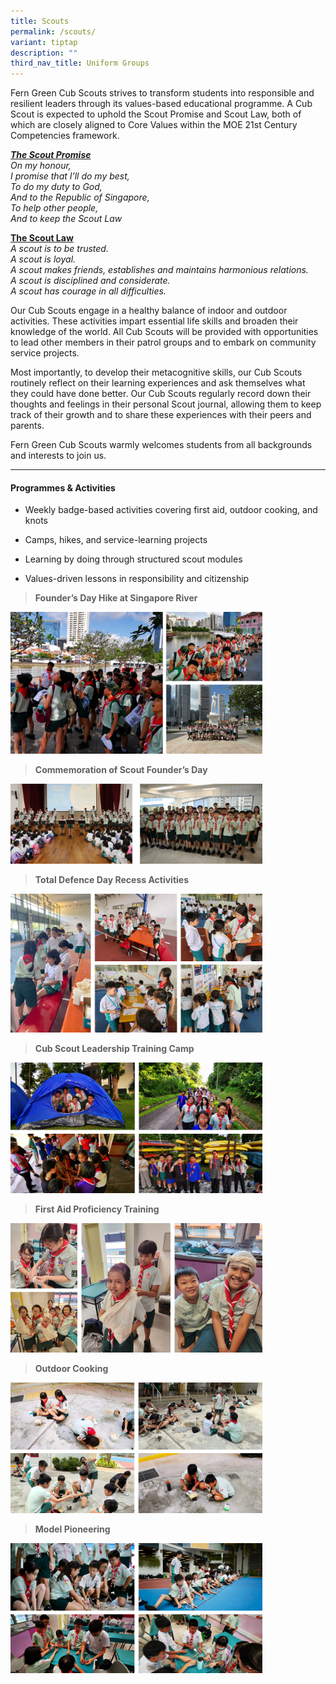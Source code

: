 ```yaml
---
title: Scouts
permalink: /scouts/
variant: tiptap
description: ""
third_nav_title: Uniform Groups
---
```

<p>Fern Green Cub Scouts strives to transform students into responsible and
resilient leaders through its values-based educational programme. A Cub
Scout is expected to uphold the Scout Promise and Scout Law, both of which
are closely aligned to Core Values within the MOE 21st Century Competencies
framework.&nbsp;&nbsp;</p>
<p><strong><em><u>The Scout Promise</u></em> </strong>
<br><em>On my honour,&nbsp; <br>I promise that I’ll do my best,<br>To do my duty to God, <br>And to the Republic of Singapore, <br>To help other people, <br>And to keep the Scout Law</em>
</p>
<p><strong><u>The Scout Law</u> </strong>
<br><em>A scout is to be trusted. </em>&nbsp;
<br><em>A scout is loyal. </em>&nbsp;
<br><em>A scout makes friends, establishes and maintains harmonious relations. </em>&nbsp;
<br><em>A scout is disciplined and considerate.</em> 
<br><em>A scout has courage in all difficulties.</em>&nbsp;</p>
<p>Our Cub Scouts engage in a healthy balance of indoor and outdoor activities.
These activities impart essential life skills and broaden their knowledge
of the world. All Cub Scouts will be provided with opportunities to lead
other members in their patrol groups and to embark on community service
projects.&nbsp;&nbsp;</p>
<p>Most importantly, to develop their metacognitive skills, our Cub Scouts
routinely reflect on their learning experiences and ask themselves what
they could have done better. Our Cub Scouts regularly record down their
thoughts and feelings in their personal Scout journal, allowing them to
keep track of their growth and to share these experiences with their peers
and parents.&nbsp;&nbsp;</p>
<p>Fern Green Cub Scouts warmly welcomes students from all backgrounds and
interests to join us.</p>
<hr>
<h4><strong>Programmes &amp; Activities</strong></h4>
<ul>
<li>
<p>Weekly badge-based activities covering first aid, outdoor cooking, and
knots</p>
</li>
<li>
<p>Camps, hikes, and service-learning projects</p>
</li>
<li>
<p>Learning by doing through structured scout modules</p>
</li>
<li>
<p>Values-driven lessons in responsibility and citizenship</p>
</li>
</ul>
<blockquote>
<p><strong>Founder’s Day Hike at Singapore River</strong>
</p>
</blockquote>
<div class="isomer-image-wrapper">
<img style="width: 80%;" height="auto" width="100%" alt="" src="/images/CCA/scouts__1_.png">
</div>
<p></p>
<blockquote>
<p><strong>Commemoration of Scout Founder’s Day</strong>
</p>
</blockquote>
<div class="isomer-image-wrapper">
<img style="width: 80%;" height="auto" width="100%" alt="" src="/images/CCA/scouts__2_.png">
</div>
<p></p>
<blockquote>
<p><strong>Total Defence Day Recess Activities</strong>
</p>
</blockquote>
<div class="isomer-image-wrapper">
<img style="width: 80%;" height="auto" width="100%" alt="" src="/images/CCA/scouts__3_.png">
</div>
<p></p>
<blockquote>
<p><strong>Cub Scout Leadership Training Camp</strong>
</p>
</blockquote>
<div class="isomer-image-wrapper">
<img style="width: 80%;" height="auto" width="100%" alt="" src="/images/CCA/scouts__4_.png">
</div>
<p></p>
<blockquote>
<p><strong>First Aid Proficiency Training</strong>
</p>
</blockquote>
<div class="isomer-image-wrapper">
<img style="width: 80%;" height="auto" width="100%" alt="" src="/images/CCA/scouts__5_.png">
</div>
<p></p>
<blockquote>
<p><strong>Outdoor Cooking</strong>
</p>
</blockquote>
<div class="isomer-image-wrapper">
<img style="width: 80%;" height="auto" width="100%" alt="" src="/images/CCA/scouts__6_.png">
</div>
<p></p>
<blockquote>
<p><strong>Model Pioneering&nbsp;</strong>
</p>
</blockquote>
<div class="isomer-image-wrapper">
<img style="width: 80%;" height="auto" width="100%" alt="" src="/images/CCA/scouts__7_.png">
</div>
<p></p>